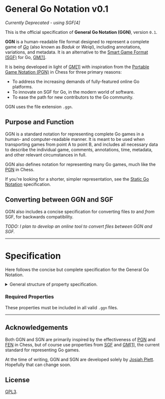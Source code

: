 # General Go Notation v0.1

_Currently Deprecated - using SGF[4]_

This is the official specification of **General Go Notation (GGN)**, version `0.1`.

**GGN** is a human-readable file format designed to represent a complete game of [_Go_](<https://en.wikipedia.org/wiki/Go_(game)>) (also known as _Baduk_ or _Weiqi_), including annotations, variations, and metadata. It is an alternative to the [Smart Game Format (SGF)](https://www.red-bean.com/sgf/) for Go, [GM[1]](https://www.red-bean.com/sgf/go.html).

It is being developed in light of [GM[1]](https://www.red-bean.com/sgf/go.html) with inspiration from the [Portable Game Notation (PGN)](https://en.wikipedia.org/wiki/Portable_Game_Notation) in Chess for three primary reasons:

- To address the increasing demands of fully-featured online Go platforms.
- To innovate on SGF for Go, in the modern world of software.
- To ease the path for new contributors to the Go community.

GGN uses the file extension `.ggn`.

## Purpose and Function

GGN is a standard notation for representing complete Go games in a human- and computer-readable manner. It is meant to be used when transporting games from point A to point B, and includes all necessary data to describe the individual game, comments, annotations, time, metadata, and other relevant circumstances in full.

GGN also defines notation for representing many Go games, much like the [PGN](https://en.wikipedia.org/wiki/Portable_Game_Notation) in Chess.

If you're looking for a shorter, simpler representation, see the [Static Go Notation](SGN.md) specification.

## Converting between GGN and SGF

GGN also includes a concise specification for converting files _to_ and _from_ SGF, for backwards compatibility.

_TODO: I plan to develop an online tool to convert files between GGN and SGF._

---

# Specification

Here follows the concise but complete specification for the General Go Notation.

<details>
<summary>General structure of property specification.</summary>
<br>

The way GGN specifies properties is intentionally concise, while fully descriptive. Some properties have unique formats, but the general property format is as follows.

**Human Attribute Name:** `Code`

`type` _OR_ [`list`, `of`, `values`]

Description of the meaning or usage of the attribute.

<details>
<summary>Example of <code>Code</code></summary>
<br>

```
[Code: value]
```

</details>

---

</details>

### Required Properties

These properties must be included in all valid `.ggn` files.

---

## Acknowledgements

Both GGN and SGN are primarily inspired by the effectiveness of [PGN](https://en.wikipedia.org/wiki/Portable_Game_Notation) and [FEN](https://en.wikipedia.org/wiki/Forsyth%E2%80%93Edwards_Notation) in Chess, but of course use properties from [SGF](https://www.red-bean.com/sgf/) and [GM[1]](https://www.red-bean.com/sgf/go.html), the current standard for representing Go games.

At the time of writing, GGN and SGN are developed solely by [Josiah Plett](https://plett.dev/). Hopefully that can change soon.

## License

[GPL3](../LICENSE).
